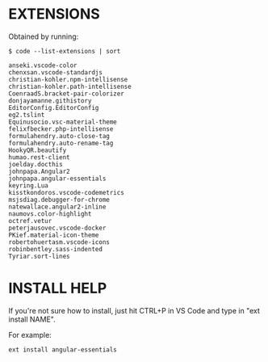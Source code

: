 # EXTENSIONS

Obtained by running:
```
$ code --list-extensions | sort
```

```
anseki.vscode-color  
chenxsan.vscode-standardjs  
christian-kohler.npm-intellisense  
christian-kohler.path-intellisense  
CoenraadS.bracket-pair-colorizer  
donjayamanne.githistory  
EditorConfig.EditorConfig  
eg2.tslint  
Equinusocio.vsc-material-theme  
felixfbecker.php-intellisense  
formulahendry.auto-close-tag  
formulahendry.auto-rename-tag  
HookyQR.beautify  
humao.rest-client  
joelday.docthis  
johnpapa.Angular2  
johnpapa.angular-essentials  
keyring.Lua  
kisstkondoros.vscode-codemetrics  
msjsdiag.debugger-for-chrome  
natewallace.angular2-inline  
naumovs.color-highlight  
octref.vetur  
peterjausovec.vscode-docker  
PKief.material-icon-theme  
robertohuertasm.vscode-icons  
robinbentley.sass-indented  
Tyriar.sort-lines  
```

# INSTALL HELP

If you're not sure how to install, just hit CTRL+P in VS Code and type in "ext install NAME".

For example: 

```
ext install angular-essentials
```
